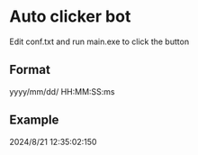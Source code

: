 # Auto clicker bot
Edit conf.txt and run main.exe to click the button
## Format
yyyy/mm/dd/ HH:MM:SS:ms
## Example
2024/8/21 12:35:02:150
